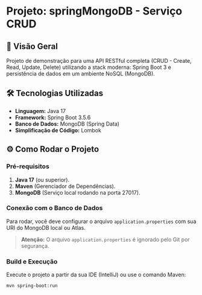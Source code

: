 # Projeto: springMongoDB - Serviço CRUD

## 🚀 Visão Geral
Projeto de demonstração para uma API RESTful completa (CRUD - Create, Read, Update, Delete) utilizando a stack moderna: Spring Boot 3 e persistência de dados em um ambiente NoSQL (MongoDB).

## 🛠️ Tecnologias Utilizadas
* **Linguagem:** Java 17
* **Framework:** Spring Boot 3.5.6
* **Banco de Dados:** MongoDB (Spring Data)
* **Simplificação de Código:** Lombok

## ⚙️ Como Rodar o Projeto

### Pré-requisitos
1.  **Java 17** (ou superior).
2.  **Maven** (Gerenciador de Dependências).
3.  **MongoDB** (Serviço local rodando na porta 27017).

### Conexão com o Banco de Dados
Para rodar, você deve configurar o arquivo `application.properties` com sua URI do MongoDB local ou Atlas.

> **Atenção:** O arquivo `application.properties` é ignorado pelo Git por segurança.

### Build e Execução
Execute o projeto a partir da sua IDE (IntelliJ) ou use o comando Maven:
```bash
mvn spring-boot:run
